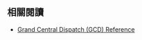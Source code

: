 相關閱讀
--------

- [Grand Central Dispatch (GCD) Reference](https://developer.apple.com/library/ios/documentation/Performance/Reference/GCD_libdispatch_Ref/)
